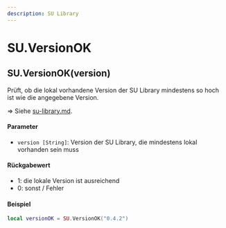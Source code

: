 ```yaml
---
description: SU Library
---
```


# SU.VersionOK

## SU.VersionOK(version)

Prüft, ob die lokal vorhandene Version der SU Library mindestens so hoch ist wie die angegebene Version.

⇒ Siehe [su-library.md](../tutorials/su-library.md "mention").

#### Parameter

* `version [String]`: Version der SU Library, die mindestens lokal vorhanden sein muss

#### Rückgabewert

* 1: die lokale Version ist ausreichend
* 0: sonst / Fehler

#### Beispiel

```lua
local versionOK = SU.VersionOK("0.4.2")
```

